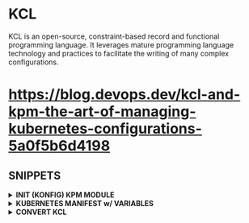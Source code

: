 # KCL

KCL is an open-source, constraint-based record and functional programming language. It leverages mature programming language technology and practices to facilitate the writing of many complex configurations.

# https://blog.devops.dev/kcl-and-kpm-the-art-of-managing-kubernetes-configurations-5a0f5b6d4198

## SNIPPETS

<details><summary><b>INIT (KONFIG) KPM MODULE</b></summary>

### INIT ENVIRONMENT (DEV)

```bash
kpm init dev && cd dev
kcl mod add konfig:0.5.0
kcl mod add k8s:1.30
kpm pull k8s:1.30
kpm pull konfig:0.5.0

cat <<EOF > main.k
import konfig.models.kube.frontend
import konfig.models.kube.templates.resource as res_tpl

# The application configuration in stack will overwrite
# the configuration with the same attribute in base.
appConfiguration: frontend.Server {
    schedulingStrategy.resource = res_tpl.tiny
}
EOF

echo '[profile]
entries = ["../base/base.k", "main.k", "${konfig:KCL_MOD}/models/kube/render/render.k"]' >> kcl.mod
```

### CREATE BASE MODULE

```bash
mkdir ../base && cd ../base
cat <<EOF > base.k
import konfig.models.kube.frontend
import konfig.models.kube.frontend.service
import konfig.models.kube.frontend.container

# Application Configuration
appConfiguration: frontend.Server {
    # Main Container Configuration
    mainContainer = container.Main {
        ports = [
            {containerPort = 80}
        ]
        env.MY_ENV: {
            value = "MY_VALUE"
        }
    }
    image = "nginx:1.7.8"
    services = [
        service.Service {
            name = "nginx"
            type = "NodePort"
            ports = [
                {
                    nodePort = 30201
                    port = 80
                    targetPort = 80
                }
            ]
        }
    ]
}
EOF
```

### RENDER ENVIRONMENT

```bash
kpm run dev # folder
```

</details>

<details><summary><b>KUBERNETES MANIFEST w/ VARIABLES</b></summary>

```bash
cat <<EOF > deployment.k
_project="opsat-gitlab-receiver"
_registry = "scr.cd43.sthings-pve.labul.sva.de"
_repository = "opsat"
_image = "opsat-gitlab-receiver-08556b153acb3834815dbeff6e71babf"
_tag = "5539da4ccba34231bd8518776b177985d1cb37508b0c56257f0d97fe31bc7a1e"
_label = "opsat"

apiVersion = "apps/v1"
kind = "Deployment"
metadata = {
    name = "${_project}"
    labels.app = "${_label}"
}
spec = {
    replicas = 1
    selector.matchLabels = metadata.labels
    template.metadata.labels = metadata.labels
    template.spec.containers = [
        {
            name = metadata.name
            image = "${_registry}/${_repository}/${_image}:${_tag}"
            ports = [{ containerPort = 80 }]
        }
    ]
}
EOF
```

</details>

<details><summary><b>CONVERT KCL</b></summary>

```bash
kcl deployment.k # JUST RENDER
kcl deployment.k -o deployment.yaml # OUTPUT TO FILE
kcl deployment.k | kubectl apply -f - # APPLY TO CLUSTER
```

</details>
